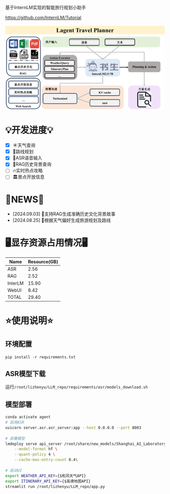 基于InternLM实现的智能旅行规划小助手

https://github.com/InternLM/Tutorial

![Alt text](./assets/智能旅行规划助手架构图.png)

# 💡开发进度💡
- [x] ☀天气查询
- [x] 🧭路线规划
- [x] 🎤ASR语音输入
- [x] 🔎RAG历史背景查询
- [ ] 🔥实时热点攻略
- [ ] 🏛景点开放信息

# 📰NEWS📰
- [2024.09.03] 📣支持RAG生成准确历史文化背景故事
- [2024.08.25] 📣根据天气偏好生成旅游规划及路线

# 🖥显存资源占用情况🖥 #

| Name | Resource(GB) |
| -- | -- |
| ASR | 2.56 |
| RAG | 2.52 |
| InterLM | 15.90 |
| WebUI | 8.42 |
| TOTAL | 29.40 |

# ⭐使用说明⭐

## 环境配置
``pip install -r requirements.txt``

## ASR模型下载
运行``/root/lizhenyu/LLM_repo/requirements/asr/models_download.sh``

## 模型部署
```sh
conda activate agent
# 启用ASR
uvicorn server.asr.asr_server:app --host 0.0.0.0 --port 8003

# 部署模型
lmdeploy serve api_server /root/share/new_models/Shanghai_AI_Laboratory/internlm2_5-7b-chat --model-name internlm2_5-7b-chat \
    --model-format hf \
    --quant-policy 4 \
    --cache-max-entry-count 0.4\

# 启动UI
export WEATHER_API_KEY={$和风天气API}
export ITINERARY_API_KEY={$高德地图API}
streamlit run /root/lizhenyu/LLM_repo/app.py
```